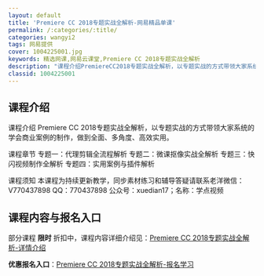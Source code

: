 ```yaml
---
layout: default
title: 'Premiere CC 2018专题实战全解析-网易精品单课'
permalink: /:categories/:title/
categories: wangyi2
tags: 网易提供
cover: 1004225001.jpg
keywords: 精选网课,网易云课堂,Premiere CC 2018专题实战全解析
description: "课程介绍PremiereCC2018专题实战全解析，以专题实战的方式带领大家系统的学会商业案例的制作，做到全面、多角度、高效实用。课程章节专题一：代理剪辑全流程解析专题二：微课抠像实战全解析"
classid: 1004225001
---
```


## 课程介绍

课程介绍
Premiere CC 2018专题实战全解析，以专题实战的方式带领大家系统的学会商业案例的制作，做到全面、多角度、高效实用。

课程章节
专题一：代理剪辑全流程解析
专题二：微课抠像实战全解析
专题三：快闪视频制作全解析
专题四：实用案例与插件解析

课程须知
本课程为持续更新教学，同步素材练习和辅导答疑请联系老洋微信：V770437898 QQ：770437898
公众号：xuedian17；名称：学点视频

## 课程内容与报名入口

部分课程 **限时** 折扣中，课程内容详细介绍见：[Premiere CC 2018专题实战全解析-详情介绍](https://study.163.com/course/introduction/1004225001.htm?share=1&shareId=1025206652&utm_campaign=share&utm_medium=iphoneShare&utm_source=&utm_u=1025206652)

**优惠报名入口**：[Premiere CC 2018专题实战全解析-报名学习](https://study.163.com/course/introduction/1004225001.htm?share=1&shareId=1025206652&utm_campaign=share&utm_medium=iphoneShare&utm_source=&utm_u=1025206652)

